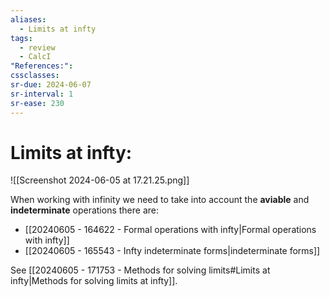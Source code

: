 ```yaml
---
aliases:
  - Limits at infty
tags:
  - review
  - CalcI
"References:": 
cssclasses:
sr-due: 2024-06-07
sr-interval: 1
sr-ease: 230
---
```

# Limits at infty: 
![[Screenshot 2024-06-05 at 17.21.25.png]]

When working with infinity we need to take into account the **aviable** and **indeterminate** operations there are: 
+ [[20240605 - 164622 - Formal operations with infty|Formal operations with infty]]
+ [[20240605 - 165543 - Infty indeterminate forms|indeterminate forms]]

See [[20240605 - 171753 - Methods for solving limits#Limits at infty|Methods for solving limits at infty]]. 
